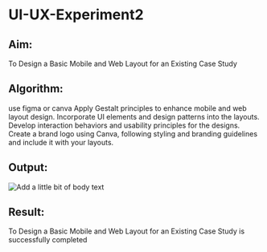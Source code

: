 # UI-UX-Experiment2

## Aim:
To Design a Basic Mobile and Web Layout for an Existing Case Study
## Algorithm:
use figma or canva
Apply Gestalt principles to enhance mobile and web layout design.
Incorporate UI elements and design patterns into the layouts.
Develop interaction behaviors and usability principles for the designs.
Create a brand logo using Canva, following styling and branding guidelines and include it with your layouts.
## Output:
![Add a little bit of body text](https://github.com/user-attachments/assets/8631c7b1-01d3-437e-b73c-606a9baf6e1f)

## Result:
To Design a Basic Mobile and Web Layout for an Existing Case Study is successfully completed

